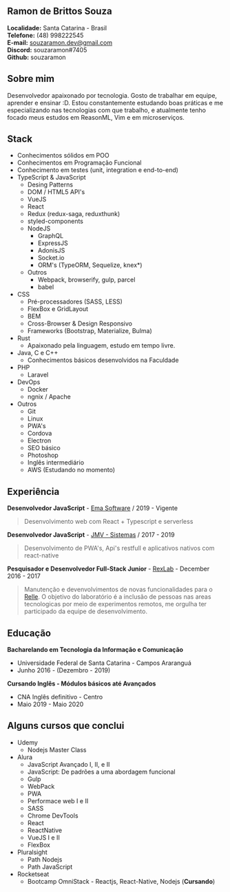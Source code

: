 
## Ramon de Brittos Souza
**Localidade:** Santa Catarina - Brasil<br>
**Telefone:** (48) 998222545<br>
**E-mail:** souzaramon.dev@gmail.com<br>
**Discord:** souzaramon#7405<br>
**Github:** souzaramon

## Sobre mim
Desenvolvedor apaixonado por tecnologia. Gosto de trabalhar em equipe, aprender e ensinar :D.
Estou constantemente estudando boas práticas e me especializando nas tecnologias com que trabalho, e atualmente tenho focado meus estudos em ReasonML, Vim e em microserviços.

## Stack
- Conhecimentos sólidos em POO
- Conhecimentos em Programação Funcional
- Conhecimento em testes (unit, integration e end-to-end)
- TypeScript & JavaScript
  - Desing Patterns
  - DOM / HTML5 API's
  - VueJS
  - React
  - Redux (redux-saga, reduxthunk)
  - styled-components
  - NodeJS
    - GraphQL
    - ExpressJS
    - AdonisJS
    - Socket.io
    - ORM's (TypeORM, Sequelize, knex*)
  - Outros
    - Webpack, browserify, gulp, parcel
    - babel
- CSS
  - Pré-processadores (SASS, LESS)
  - FlexBox e GridLayout
  - BEM
  - Cross-Browser & Design Responsivo
  - Frameworks (Bootstrap, Materialize, Bulma)
- Rust
  - Apaixonado pela linguagem, estudo em tempo livre.
- Java, C e C++
  - Conhecimentos básicos desenvolvidos na Faculdade
- PHP
  - Laravel
- DevOps
  - Docker
  - ngnix / Apache
- Outros
  - Git
  - Linux
  - PWA's
  - Cordova
  - Electron
  - SEO básico
  - Photoshop
  - Inglês intermediário
  - AWS (Estudando no momento)

## Experiência

**Desenvolvedor JavaScript** - [Ema Software](https://ema.net.br/) / 2019 - Vigente
> Desenvolvimento web com React + Typescript e serverless

**Desenvolvedor JavaScript** - [JMV - Sistemas](sgap.com.br) / 2017 - 2019
> Desenvolvimento de PWA's, Api's restfull e aplicativos nativos com react-native

**Pesquisador e Desenvolvedor Full-Stack Junior** - [RexLab](rexlab.ufsc.br) - December 2016 - 2017
> Manutenção e devenvolvimentos de novas funcionalidades para o [Relle](http://relle.ufsc.br). O objetivo do laboratório é a inclusão de pessoas nas areas tecnologicas por meio de experimentos remotos,  me orgulha ter participado da equipe de desenvolvimento.

## Educação

**Bacharelando em Tecnologia da Informação e Comunicação** 
- Universidade Federal de Santa Catarina - Campos Araranguá
- Junho 2016 - (Dezembro - 2019)

**Cursando Inglês - Módulos básicos até Avançados**
- CNA Inglês definitivo - Centro
- Maio 2019 - Maio 2020

## Alguns cursos que conclui

* Udemy
    - Nodejs Master Class
* Alura 
    - JavaScript Avançado I, II, e II
    - JavaScript: De padrões a uma abordagem funcional
    - Gulp
    - WebPack
    - PWA
    - Performace web I e II
    - SASS
    - Chrome DevTools
    - React
    - ReactNative
    - VueJS I e II
    - FlexBox
* Pluralsight
    - Path Nodejs
    - Path JavaScript
* Rocketseat
    - Bootcamp OmniStack - Reactjs, React-Native, Nodejs (**Cursando**)
